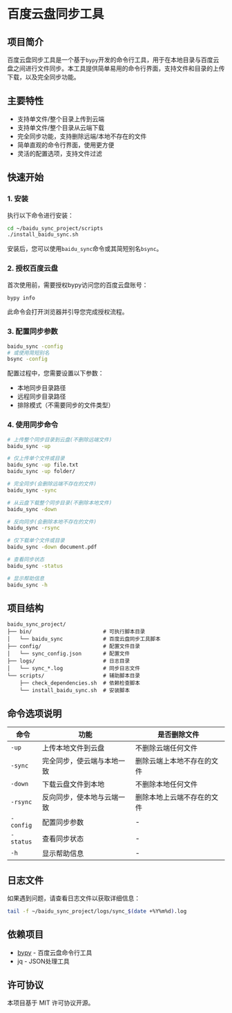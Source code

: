 # 百度云盘同步工具

## 项目简介

百度云盘同步工具是一个基于`bypy`开发的命令行工具，用于在本地目录与百度云盘之间进行文件同步。本工具提供简单易用的命令行界面，支持文件和目录的上传下载，以及完全同步功能。

## 主要特性

- 支持单文件/整个目录上传到云端
- 支持单文件/整个目录从云端下载
- 完全同步功能，支持删除远端/本地不存在的文件
- 简单直观的命令行界面，使用更方便
- 灵活的配置选项，支持文件过滤

## 快速开始

### 1. 安装

执行以下命令进行安装：

```bash
cd ~/baidu_sync_project/scripts
./install_baidu_sync.sh
```

安装后，您可以使用`baidu_sync`命令或其简短别名`bsync`。

### 2. 授权百度云盘

首次使用前，需要授权bypy访问您的百度云盘账号：

```bash
bypy info
```

此命令会打开浏览器并引导您完成授权流程。

### 3. 配置同步参数

```bash
baidu_sync -config
# 或使用简短别名
bsync -config
```

配置过程中，您需要设置以下参数：
- 本地同步目录路径
- 远程同步目录路径
- 排除模式（不需要同步的文件类型）

### 4. 使用同步命令

```bash
# 上传整个同步目录到云盘(不删除远端文件)
baidu_sync -up

# 仅上传单个文件或目录
baidu_sync -up file.txt
baidu_sync -up folder/

# 完全同步(会删除远端不存在的文件)
baidu_sync -sync

# 从云盘下载整个同步目录(不删除本地文件)
baidu_sync -down

# 反向同步(会删除本地不存在的文件)
baidu_sync -rsync

# 仅下载单个文件或目录
baidu_sync -down document.pdf

# 查看同步状态
baidu_sync -status

# 显示帮助信息
baidu_sync -h
```

## 项目结构

```
baidu_sync_project/
├── bin/                       # 可执行脚本目录
│   └── baidu_sync             # 百度云盘同步工具脚本
├── config/                    # 配置文件目录
│   └── sync_config.json       # 配置文件
├── logs/                      # 日志目录
│   └── sync_*.log             # 同步日志文件
└── scripts/                   # 辅助脚本目录
    ├── check_dependencies.sh  # 依赖检查脚本
    └── install_baidu_sync.sh  # 安装脚本
```

## 命令选项说明

| 命令 | 功能 | 是否删除文件 |
|------|------|------------|
| `-up` | 上传本地文件到云盘 | 不删除云端任何文件 |
| `-sync` | 完全同步，使云端与本地一致 | 删除云端上本地不存在的文件 |
| `-down` | 下载云盘文件到本地 | 不删除本地任何文件 |
| `-rsync` | 反向同步，使本地与云端一致 | 删除本地上云端不存在的文件 |
| `-config` | 配置同步参数 | - |
| `-status` | 查看同步状态 | - |
| `-h` | 显示帮助信息 | - |

## 日志文件

如果遇到问题，请查看日志文件以获取详细信息：

```bash
tail -f ~/baidu_sync_project/logs/sync_$(date +%Y%m%d).log
```

## 依赖项目

- [bypy](https://github.com/houtianze/bypy) - 百度云盘命令行工具
- jq - JSON处理工具

## 许可协议

本项目基于 MIT 许可协议开源。 